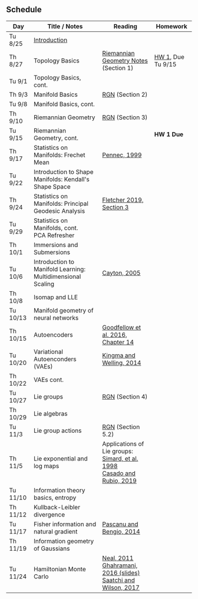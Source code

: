 ## Schedule

| Day      | Title / Notes                                                      | Reading       | Homework                              |
|----------|--------------------------------------------------------------------|---------------|---------------------------------------|
| Tu 8/25  | [Introduction](lectures/L01-Introduction.pdf) | | |
| Th 8/27  | Topology Basics | [Riemannian Geometry Notes](notes/RiemannianGeometryNotes.pdf) (Section 1) | [HW 1](homeworks/hw1.pdf), Due Tu 9/15 |
| Tu 9/1   | Topology Basics, cont. | | |
| Th 9/3   | Manifold Basics | [RGN](notes/RiemannianGeometryNotes.pdf) (Section 2) | |
| Tu 9/8   | Manifold Basics, cont. | | |
| Th 9/10  | Riemannian Geometry | [RGN](notes/RiemannianGeometryNotes.pdf) (Section 3) | |
| Tu 9/15  | Riemannian Geometry, cont. | | **HW 1 Due** |
| Th 9/17  | Statistics on Manifolds: Frechet Mean | [Pennec, 1999](http://www-sop.inria.fr/asclepios/Publications/Xavier.Pennec/Pennec.NSIP99.pdf) | |
| Tu 9/22  | Introduction to Shape Manifolds: Kendall's Shape Space | | |
| Th 9/24  | Statistics on Manifolds: Principal Geodesic Analysis | [Fletcher 2019, Section 3](https://collab.its.virginia.edu/x/xe68yz) | |
| Tu 9/29  | Statistics on Manifolds, cont.<br>PCA Refresher | | |
| Th 10/1  | Immersions and Submersions | | |
| Tu 10/6  | Introduction to Manifold Learning:<br>Multidimensional Scaling | [Cayton, 2005](http://www.lcayton.com/resexam.pdf) | |
| Th 10/8  | Isomap and LLE | | |
| Tu 10/13 | Manifold geometry of neural networks |  | |
| Th 10/15 | Autoencoders | [Goodfellow et al. 2016, Chapter 14](https://www.deeplearningbook.org/) | |
| Tu 10/20 | Variational Autoenconders (VAEs) | [Kingma and Welling, 2014](https://arxiv.org/abs/1312.6114) | |
| Th 10/22 | VAEs cont. | | |
| Tu 10/27 | Lie groups | [RGN](notes/RiemannianGeometryNotes.pdf) (Section 4) | |
| Th 10/29 | Lie algebras | | |
| Tu 11/3  | Lie group actions | [RGN](notes/RiemannianGeometryNotes.pdf) (Section 5.2) | |
| Th 11/5  | Lie exponential and log maps | Applications of Lie groups:<br>[Simard, et al. 1998](http://yann.lecun.com/exdb/publis/pdf/simard-00.pdf)<br>[Casado and Rubio, 2019](https://arxiv.org/abs/1901.08428) | |
| Tu 11/10 | Information theory basics, entropy | | |
| Th 11/12 | Kullback-Leibler divergence | | |
| Tu 11/17 | Fisher information and natural gradient | [Pascanu and Bengio, 2014](https://arxiv.org/abs/1301.3584) | |
| Th 11/19 | Information geometry of Gaussians | | |
| Tu 11/24 | Hamiltonian Monte Carlo | [Neal, 2011](https://arxiv.org/pdf/1206.1901.pdf)<br> [Ghahramani, 2016 (slides)](http://bayesiandeeplearning.org/2016/slides/nips16bayesdeep.pdf)<br>[Saatchi and Wilson, 2017](https://arxiv.org/abs/1705.09558) | |
